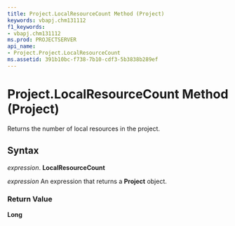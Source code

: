 ```yaml
---
title: Project.LocalResourceCount Method (Project)
keywords: vbapj.chm131112
f1_keywords:
- vbapj.chm131112
ms.prod: PROJECTSERVER
api_name:
- Project.Project.LocalResourceCount
ms.assetid: 391b10bc-f738-7b10-cdf3-5b3838b289ef
---
```



# Project.LocalResourceCount Method (Project)

Returns the number of local resources in the project.


## Syntax

 _expression_. **LocalResourceCount**

 _expression_ An expression that returns a **Project** object.


### Return Value

 **Long**


